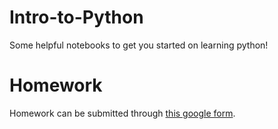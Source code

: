 # Intro-to-Python
Some helpful notebooks to get you started on learning python!

# Homework
Homework can be submitted through [this google form]([https://forms.gle/XCM33SzCQRCXZjvo6).
